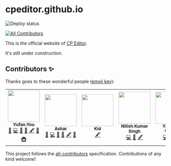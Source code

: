 # cpeditor.github.io

![Deploy status](https://github.com/cpeditor/cpeditor.github.io/workflows/Deploy/badge.svg?branch=hugo)

<!-- ALL-CONTRIBUTORS-BADGE:START - Do not remove or modify this section -->
[![All Contributors](https://img.shields.io/badge/all_contributors-6-orange.svg)](#contributors-sparkles)
<!-- ALL-CONTRIBUTORS-BADGE:END -->

This is the official website of [CP Editor](https://github.com/cpeditor/cpeditor).

It's still under construction.

## Contributors :sparkles:

Thanks goes to these wonderful people ([emoji key](https://allcontributors.org/docs/en/emoji-key)):

<!-- ALL-CONTRIBUTORS-LIST:START - Do not remove or modify this section -->
<!-- prettier-ignore-start -->
<!-- markdownlint-disable -->
<table>
  <tr>
    <td align="center">
      <a href="https://github.com/ouuan"><img src="https://avatars2.githubusercontent.com/u/30581822?v=4" width="100px;" alt=""/></a><br /><a href="https://ouuan.github.io"><sub><b>Yufan You</b></sub></a><br /><a href="#maintenance-ouuan" title="Maintenance">🚧</a> <a href="https://github.com/cpeditor/cpeditor.github.io/commits?author=ouuan" title="Code">💻</a> <a href="https://github.com/cpeditor/cpeditor.github.io/commits?author=ouuan" title="Documentation">📖</a> <a href="#design-ouuan" title="Design">🎨</a> <a href="#content-ouuan" title="Content">🖋</a> <a href="https://github.com/cpeditor/cpeditor.github.io/pulls?q=is%3Apr+reviewed-by%3Aouuan" title="Reviewed Pull Requests">👀</a> <a href="#infra-ouuan" title="Infrastructure (Hosting, Build-Tools, etc)">🚇</a>
    </td>
    <td align="center">
      <a href="https://github.com/coder3101"><img src="https://avatars2.githubusercontent.com/u/22212259?v=4" width="100px;" alt=""/></a><br /><a href="https://github.com/coder3101"><sub><b>Ashar</b></sub></a><br /><a href="#maintenance-coder3101" title="Maintenance">🚧</a> <a href="https://github.com/cpeditor/cpeditor.github.io/commits?author=coder3101" title="Code">💻</a> <a href="https://github.com/cpeditor/cpeditor.github.io/commits?author=coder3101" title="Documentation">📖</a> <a href="#design-coder3101" title="Design">🎨</a> <a href="#content-coder3101" title="Content">🖋</a> <a href="https://github.com/cpeditor/cpeditor.github.io/pulls?q=is%3Apr+reviewed-by%3Acoder3101" title="Reviewed Pull Requests">👀</a>
    </td>
    <td align="center">
      <a href="https://github.com/kidonng"><img src="https://avatars3.githubusercontent.com/u/44045911?v=4" width="100px;" alt=""/></a><br /><a href="https://xuann.wang"><sub><b>Kid</b></sub></a><br /><a href="#content-kidonng" title="Content">🖋</a>
    </td>
    <td align="center">
      <a href="https://github.com/nitishk72"><img src="https://avatars2.githubusercontent.com/u/15886737?v=4" width="100px;" alt=""/></a><br /><a href="https://www.youtube.com/c/NitishKumarSingh"><sub><b>Nitish Kumar Singh</b></sub></a><br /><a href="https://github.com/cpeditor/cpeditor.github.io/commits?author=nitishk72" title="Code">💻</a> <a href="#design-nitishk72" title="Design">🎨</a> <a href="#content-nitishk72" title="Content">🖋</a>
    </td>
    <td align="center">
      <a href="https://github.com/yatharth1706"><img src="https://avatars2.githubusercontent.com/u/32243289?v=4" width="100px;" alt=""/></a><br /><a href="https://yatharth1706.github.io/"><sub><b>Yatharth Verma</b></sub></a><br /><a href="https://github.com/cpeditor/cpeditor.github.io/commits?author=yatharth1706" title="Code">💻</a> <a href="#design-yatharth1706" title="Design">🎨</a> <a href="#content-yatharth1706" title="Content">🖋</a>
    </td>
    <td align="center">
      <a href="https://github.com/shakeabi"><img src="https://avatars2.githubusercontent.com/u/36559835?v=4" width="100px;" alt=""/></a><br /><a href="http://abishake.co"><sub><b>Abishake</b></sub></a><br /><a href="https://github.com/cpeditor/cpeditor.github.io/issues?q=author%3Ashakeabi" title="Bug reports">🐛</a>
    </td>
  </tr>
</table>

<!-- markdownlint-enable -->
<!-- prettier-ignore-end -->
<!-- ALL-CONTRIBUTORS-LIST:END -->

This project follows the [all-contributors](https://github.com/all-contributors/all-contributors) specification. Contributions of any kind welcome!
